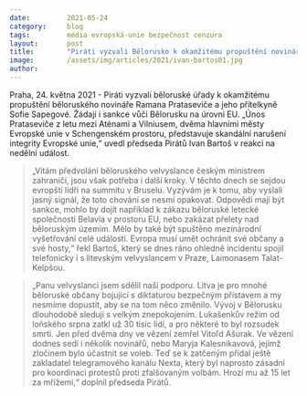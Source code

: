 ```yaml
---
date:         2021-05-24
category:     blog
tags:         média evropská-unie bezpečnost cenzura
layout:       post
title:        "Piráti vyzvali Bělorusko k okamžitému propuštění novináře Ramana Prataseviče a jeho přítelkyně Sofie Sapegové. Žádají i tvrdou reakci od EU"
image:        /assets/img/articles/2021/ivan-bartos01.jpg
author:       
---
```

 
 

Praha, 24. května 2021 - Piráti vyzvali běloruské úřady k okamžitému propuštění běloruského novináře Ramana Prataseviče a jeho přítelkyně Sofie Sapegové. Žádají i sankce vůči Bělorusku na úrovni EU. „Únos Prataseviče z letu mezi Aténami a Vilniusem, dvěma hlavními městy Evropské unie v Schengenském prostoru, představuje skandální narušení integrity Evropské unie,“ uvedl předseda Pirátů Ivan Bartoš v reakci na nedělní událost. 

> „Vítám předvolání běloruského velvyslance českým ministrem zahraničí, jsou však potřeba i další kroky. V těchto dnech se sejdou evropští lídři na summitu v Bruselu. Vyzývám je k tomu, aby vyslali jasný signál, že toto chování se nesmí opakovat. Odpovědí mají být sankce, mohlo by dojít například k zákazu běloruské letecké společnosti Belavia v prostoru EU, nebo zakázat přelety nad běloruským územím. Mělo by také být spuštěno mezinárodní vyšetřování celé události. Evropa musí umět ochránit své občany a své hosty,“ řekl Bartoš, který se dnes ráno ohledně incidentu spojil telefonicky i s litevským velvyslancem v Praze, Laimonasem Talat-Kelpšou.

> „Panu velvyslanci jsem sdělil naši podporu. Litva je pro mnohé běloruské občany bojující s diktaturou bezpečným přístavem a my nesmíme dopustit, aby se na tom něco změnilo. Vývoj v Bělorusku dlouhodobě sleduji s velkým znepokojením. Lukašenkův režim od loňského srpna zatkl už 30 tisíc lidí, a pro některé to byl rozsudek smrti. Jen před dvěma dny ve vězení zemřel Vitoľd Ašurak. Ve vězení dodnes sedí i několik novinářů, nebo Maryja Kalesnikavová, jejímž zločinem bylo účastnit se voleb. Teď se k zatčeným přidal ještě zakladatel telegramového kanálu Nexta, který byl naprosto zásadní pro koordinaci protestů proti zfalšovaným volbám. Hrozí mu až 15 let za mřížemi,“ doplnil předseda Pirátů. 
